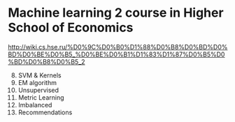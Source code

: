 # Machine learning 2 course in Higher School of Economics
http://wiki.cs.hse.ru/%D0%9C%D0%B0%D1%88%D0%B8%D0%BD%D0%BD%D0%BE%D0%B5_%D0%BE%D0%B1%D1%83%D1%87%D0%B5%D0%BD%D0%B8%D0%B5_2

8. SVM & Kernels
9. EM algorithm
10. Unsupervised
11. Metric Learning
12. Imbalanced
13. Recommendations
